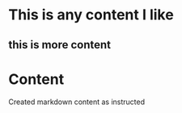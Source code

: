 # This is any content I like
## this is more content 
# Content





Created markdown content as instructed
